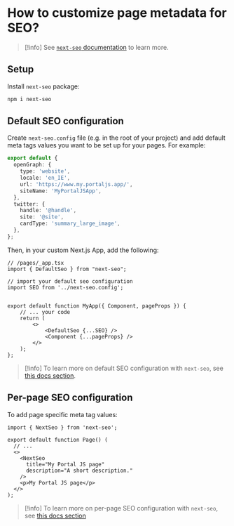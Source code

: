 # How to customize page metadata for SEO?

>[!info]
>See [`next-seo` documentation](https://github.com/garmeeh/next-seo) to learn more.

## Setup

Install `next-seo` package:

```sh
npm i next-seo
```

## Default SEO configuration

Create `next-seo.config` file (e.g. in the root of your project) and add default meta tags values you want to be set up for your pages. For example:

```ts
export default {
  openGraph: {
    type: 'website',
    locale: 'en_IE',
    url: 'https://www.my.portaljs.app/',
    siteName: 'MyPortalJSApp',
  },
  twitter: {
    handle: '@handle',
    site: '@site',
    cardType: 'summary_large_image',
  },
};
```

Then, in your custom Next.js App, add the following:

```tsx
// /pages/_app.tsx
import { DefaultSeo } from "next-seo";

// import your default seo configuration
import SEO from '../next-seo.config';


export default function MyApp({ Component, pageProps }) {
    // ... your code
    return (
        <>
            <DefaultSeo {...SEO} />
            <Component {...pageProps} />
        </>
    );
};

```

>[!info]
>To learn more on default SEO configuration with `next-seo`, see [this docs section](https://github.com/garmeeh/next-seo#default-seo-configuration).

## Per-page SEO configuration

To add page specific meta tag values:

```tsx
import { NextSeo } from 'next-seo';

export default function Page() (
  // ...
  <>
    <NextSeo
      title="My Portal JS page"
      description="A short description."
    />
    <p>My Portal JS page</p>
  </>
);
```

>[!info]
> To learn more on per-page SEO configuration with `next-seo`, see [this docs section](https://github.com/garmeeh/next-seo#add-seo-to-page)
